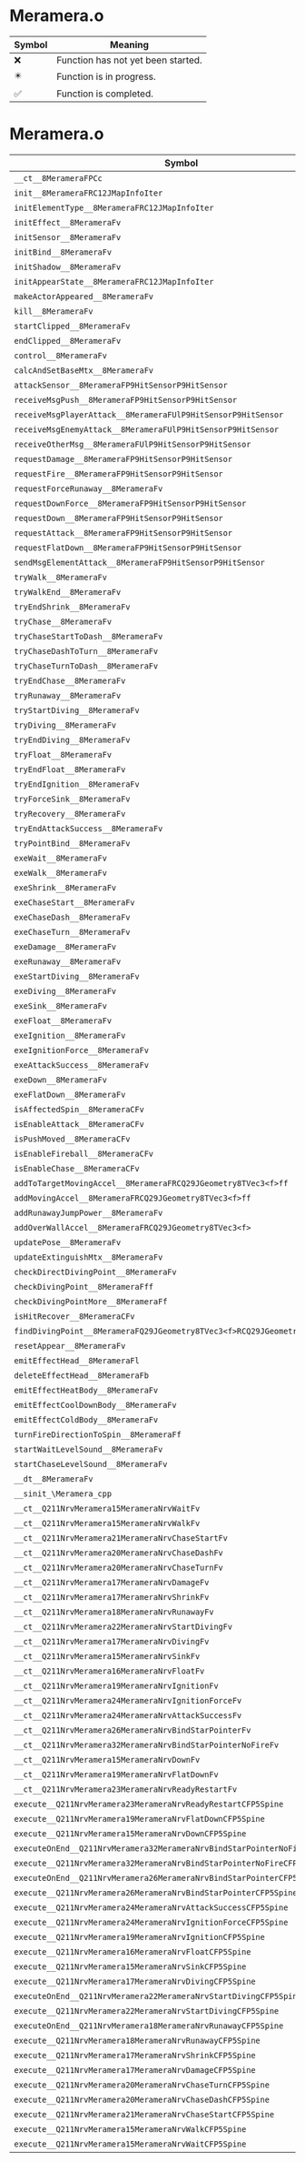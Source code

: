# Meramera.o
| Symbol | Meaning 
| ------------- | ------------- 
| :x: | Function has not yet been started. 
| :eight_pointed_black_star: | Function is in progress. 
| :white_check_mark: | Function is completed. 


# Meramera.o
| Symbol | Decompiled? |
| ------------- | ------------- |
| `__ct__8MerameraFPCc` | :x: |
| `init__8MerameraFRC12JMapInfoIter` | :x: |
| `initElementType__8MerameraFRC12JMapInfoIter` | :x: |
| `initEffect__8MerameraFv` | :x: |
| `initSensor__8MerameraFv` | :x: |
| `initBind__8MerameraFv` | :x: |
| `initShadow__8MerameraFv` | :x: |
| `initAppearState__8MerameraFRC12JMapInfoIter` | :x: |
| `makeActorAppeared__8MerameraFv` | :x: |
| `kill__8MerameraFv` | :x: |
| `startClipped__8MerameraFv` | :x: |
| `endClipped__8MerameraFv` | :x: |
| `control__8MerameraFv` | :x: |
| `calcAndSetBaseMtx__8MerameraFv` | :x: |
| `attackSensor__8MerameraFP9HitSensorP9HitSensor` | :x: |
| `receiveMsgPush__8MerameraFP9HitSensorP9HitSensor` | :x: |
| `receiveMsgPlayerAttack__8MerameraFUlP9HitSensorP9HitSensor` | :x: |
| `receiveMsgEnemyAttack__8MerameraFUlP9HitSensorP9HitSensor` | :x: |
| `receiveOtherMsg__8MerameraFUlP9HitSensorP9HitSensor` | :x: |
| `requestDamage__8MerameraFP9HitSensorP9HitSensor` | :x: |
| `requestFire__8MerameraFP9HitSensorP9HitSensor` | :x: |
| `requestForceRunaway__8MerameraFv` | :x: |
| `requestDownForce__8MerameraFP9HitSensorP9HitSensor` | :x: |
| `requestDown__8MerameraFP9HitSensorP9HitSensor` | :x: |
| `requestAttack__8MerameraFP9HitSensorP9HitSensor` | :x: |
| `requestFlatDown__8MerameraFP9HitSensorP9HitSensor` | :x: |
| `sendMsgElementAttack__8MerameraFP9HitSensorP9HitSensor` | :x: |
| `tryWalk__8MerameraFv` | :x: |
| `tryWalkEnd__8MerameraFv` | :x: |
| `tryEndShrink__8MerameraFv` | :x: |
| `tryChase__8MerameraFv` | :x: |
| `tryChaseStartToDash__8MerameraFv` | :x: |
| `tryChaseDashToTurn__8MerameraFv` | :x: |
| `tryChaseTurnToDash__8MerameraFv` | :x: |
| `tryEndChase__8MerameraFv` | :x: |
| `tryRunaway__8MerameraFv` | :x: |
| `tryStartDiving__8MerameraFv` | :x: |
| `tryDiving__8MerameraFv` | :x: |
| `tryEndDiving__8MerameraFv` | :x: |
| `tryFloat__8MerameraFv` | :x: |
| `tryEndFloat__8MerameraFv` | :x: |
| `tryEndIgnition__8MerameraFv` | :x: |
| `tryForceSink__8MerameraFv` | :x: |
| `tryRecovery__8MerameraFv` | :x: |
| `tryEndAttackSuccess__8MerameraFv` | :x: |
| `tryPointBind__8MerameraFv` | :x: |
| `exeWait__8MerameraFv` | :x: |
| `exeWalk__8MerameraFv` | :x: |
| `exeShrink__8MerameraFv` | :x: |
| `exeChaseStart__8MerameraFv` | :x: |
| `exeChaseDash__8MerameraFv` | :x: |
| `exeChaseTurn__8MerameraFv` | :x: |
| `exeDamage__8MerameraFv` | :x: |
| `exeRunaway__8MerameraFv` | :x: |
| `exeStartDiving__8MerameraFv` | :x: |
| `exeDiving__8MerameraFv` | :x: |
| `exeSink__8MerameraFv` | :x: |
| `exeFloat__8MerameraFv` | :x: |
| `exeIgnition__8MerameraFv` | :x: |
| `exeIgnitionForce__8MerameraFv` | :x: |
| `exeAttackSuccess__8MerameraFv` | :x: |
| `exeDown__8MerameraFv` | :x: |
| `exeFlatDown__8MerameraFv` | :x: |
| `isAffectedSpin__8MerameraCFv` | :x: |
| `isEnableAttack__8MerameraCFv` | :x: |
| `isPushMoved__8MerameraCFv` | :x: |
| `isEnableFireball__8MerameraCFv` | :x: |
| `isEnableChase__8MerameraCFv` | :x: |
| `addToTargetMovingAccel__8MerameraFRCQ29JGeometry8TVec3<f>ff` | :x: |
| `addMovingAccel__8MerameraFRCQ29JGeometry8TVec3<f>ff` | :x: |
| `addRunawayJumpPower__8MerameraFv` | :x: |
| `addOverWallAccel__8MerameraFRCQ29JGeometry8TVec3<f>` | :x: |
| `updatePose__8MerameraFv` | :x: |
| `updateExtinguishMtx__8MerameraFv` | :x: |
| `checkDirectDivingPoint__8MerameraFv` | :x: |
| `checkDivingPoint__8MerameraFff` | :x: |
| `checkDivingPointMore__8MerameraFf` | :x: |
| `isHitRecover__8MerameraCFv` | :x: |
| `findDivingPoint__8MerameraFQ29JGeometry8TVec3<f>RCQ29JGeometry8TVec3<f>` | :x: |
| `resetAppear__8MerameraFv` | :x: |
| `emitEffectHead__8MerameraFl` | :x: |
| `deleteEffectHead__8MerameraFb` | :x: |
| `emitEffectHeatBody__8MerameraFv` | :x: |
| `emitEffectCoolDownBody__8MerameraFv` | :x: |
| `emitEffectColdBody__8MerameraFv` | :x: |
| `turnFireDirectionToSpin__8MerameraFf` | :x: |
| `startWaitLevelSound__8MerameraFv` | :x: |
| `startChaseLevelSound__8MerameraFv` | :x: |
| `__dt__8MerameraFv` | :x: |
| `__sinit_\Meramera_cpp` | :x: |
| `__ct__Q211NrvMeramera15MerameraNrvWaitFv` | :x: |
| `__ct__Q211NrvMeramera15MerameraNrvWalkFv` | :x: |
| `__ct__Q211NrvMeramera21MerameraNrvChaseStartFv` | :x: |
| `__ct__Q211NrvMeramera20MerameraNrvChaseDashFv` | :x: |
| `__ct__Q211NrvMeramera20MerameraNrvChaseTurnFv` | :x: |
| `__ct__Q211NrvMeramera17MerameraNrvDamageFv` | :x: |
| `__ct__Q211NrvMeramera17MerameraNrvShrinkFv` | :x: |
| `__ct__Q211NrvMeramera18MerameraNrvRunawayFv` | :x: |
| `__ct__Q211NrvMeramera22MerameraNrvStartDivingFv` | :x: |
| `__ct__Q211NrvMeramera17MerameraNrvDivingFv` | :x: |
| `__ct__Q211NrvMeramera15MerameraNrvSinkFv` | :x: |
| `__ct__Q211NrvMeramera16MerameraNrvFloatFv` | :x: |
| `__ct__Q211NrvMeramera19MerameraNrvIgnitionFv` | :x: |
| `__ct__Q211NrvMeramera24MerameraNrvIgnitionForceFv` | :x: |
| `__ct__Q211NrvMeramera24MerameraNrvAttackSuccessFv` | :x: |
| `__ct__Q211NrvMeramera26MerameraNrvBindStarPointerFv` | :x: |
| `__ct__Q211NrvMeramera32MerameraNrvBindStarPointerNoFireFv` | :x: |
| `__ct__Q211NrvMeramera15MerameraNrvDownFv` | :x: |
| `__ct__Q211NrvMeramera19MerameraNrvFlatDownFv` | :x: |
| `__ct__Q211NrvMeramera23MerameraNrvReadyRestartFv` | :x: |
| `execute__Q211NrvMeramera23MerameraNrvReadyRestartCFP5Spine` | :x: |
| `execute__Q211NrvMeramera19MerameraNrvFlatDownCFP5Spine` | :x: |
| `execute__Q211NrvMeramera15MerameraNrvDownCFP5Spine` | :x: |
| `executeOnEnd__Q211NrvMeramera32MerameraNrvBindStarPointerNoFireCFP5Spine` | :x: |
| `execute__Q211NrvMeramera32MerameraNrvBindStarPointerNoFireCFP5Spine` | :x: |
| `executeOnEnd__Q211NrvMeramera26MerameraNrvBindStarPointerCFP5Spine` | :x: |
| `execute__Q211NrvMeramera26MerameraNrvBindStarPointerCFP5Spine` | :x: |
| `execute__Q211NrvMeramera24MerameraNrvAttackSuccessCFP5Spine` | :x: |
| `execute__Q211NrvMeramera24MerameraNrvIgnitionForceCFP5Spine` | :x: |
| `execute__Q211NrvMeramera19MerameraNrvIgnitionCFP5Spine` | :x: |
| `execute__Q211NrvMeramera16MerameraNrvFloatCFP5Spine` | :x: |
| `execute__Q211NrvMeramera15MerameraNrvSinkCFP5Spine` | :x: |
| `execute__Q211NrvMeramera17MerameraNrvDivingCFP5Spine` | :x: |
| `executeOnEnd__Q211NrvMeramera22MerameraNrvStartDivingCFP5Spine` | :x: |
| `execute__Q211NrvMeramera22MerameraNrvStartDivingCFP5Spine` | :x: |
| `executeOnEnd__Q211NrvMeramera18MerameraNrvRunawayCFP5Spine` | :x: |
| `execute__Q211NrvMeramera18MerameraNrvRunawayCFP5Spine` | :x: |
| `execute__Q211NrvMeramera17MerameraNrvShrinkCFP5Spine` | :x: |
| `execute__Q211NrvMeramera17MerameraNrvDamageCFP5Spine` | :x: |
| `execute__Q211NrvMeramera20MerameraNrvChaseTurnCFP5Spine` | :x: |
| `execute__Q211NrvMeramera20MerameraNrvChaseDashCFP5Spine` | :x: |
| `execute__Q211NrvMeramera21MerameraNrvChaseStartCFP5Spine` | :x: |
| `execute__Q211NrvMeramera15MerameraNrvWalkCFP5Spine` | :x: |
| `execute__Q211NrvMeramera15MerameraNrvWaitCFP5Spine` | :x: |
